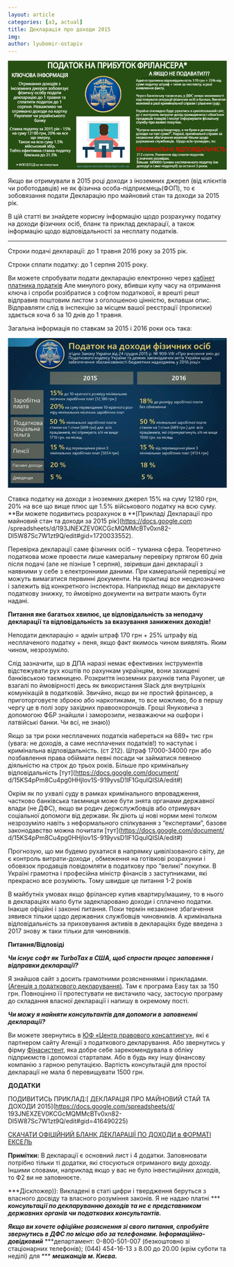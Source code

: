 ```yaml
---
layout: article
categories: [a3, actual]
title: Декларація про доходи 2015
img: 
author: lyubomir-ostapiv
---
```

![ ](/images/podnadox.jpg)

Якщо ви отримували в 2015 році доходи з іноземних джерел (від клієнтів чи роботодавців) не як фізична особа-підприємець(ФОП), 
то є зобовязання подати Декларацію про майновий стан та доходи за 2015 рік.

В цій статті ви знайдете корисну інформацію щодо розрахунку податку на доходи фізичних осіб, бланк та приклад декларації, 
а також інформацію щодо відповідальності за несплату податків.
____________________

Строки подачі декларації: до 1 травня 2016 року за 2015 рік.

Строки сплати податку: до 1 серпня 2015 року.

Ви можете спробувати подати декларацію електронно через [кабінет платника податків](http://kpp.minrd.gov.ua/Publish/PublishedApp.aspx)
Але минулого року,
вбивши купу часу на отримання ключа і спроби розібратися з софтом податкової, я врешті решт відправив 
поштовим листом з оголошеною цінністю, вклавши опис. Відправляти слід в інспекцію за місцем вашої реєстрації (прописки) 
здається хоча б за 10 днів до 1 травня.

Загальна інформація по ставкам за 2015 і 2016 роки ось така:

![ставки податку ПДФО](/images/podnadox2.jpg)


Ставка податку на доходи з іноземних джерел 15% на суму 12180 грн, 20% на все що вище плюс ще 1.5% військового податку
на всю суму. **Ви можете подивитись розрахунок в **[Прикладі Декларації про майновий стан та доходи за 2015 рік](https://docs.google.com
/spreadsheets/d/193JNEXZEV0KCGcMQMMcBTv0xn82-DI5W87Sc7W1zt9Q/edit#gid=1720033552).

Перевірка декларації саме фізичних осіб – туманна сфера. Теоретично податкова може провести лише камеральну перевірку 
пртягом 60 днів після подачі (але не пізніше 1 серпня),  звіривши дані декларації з наявними у себе з електронними даними.
При камеральній перевірці не можуть вимагатися первинні документи. На практиці все неоднозначно і залежить від конкретного 
інспектора. Наприклад якщо ви декларуєте податкову знижку, то ймовірно документи на витрати мають бути надані.

**Питання яке багатьох хвилює, це відповідальність за неподачу декларації та відповідальність за вказування занижених доходів!**

Неподати декларацію = адмін штраф 170 грн + 25% штрафу від несплаченого податку + пеня, якщо факт якимось чином виявлять.
Яким чином, незрозуміло.

Слід зазначити, що в ДПА наразі немає ефективних інструментів відстежувати рух коштів по рахункам українцям, вони захищені 
банківською таємницею. Розкриття іноземних рахунків типа Payoner, це взагалі по ймовірності десь як використання Slack для 
внутрішніх комунікацій в податковій. Звичйно, якщо ви не простий фрілансер, а приготорговуєте зброєю або наркотиками, то 
все можливо, бо в першу чергу це в полі зору західних правоохоронців.  Гроші Януковича з допомогою ФБР знайшли і заморозили, 
незважаючи на ошфори і латвійські банки. Чи всі, не знаю))

Якщо за три роки несплачених податків набереться на 689+ тис грн (увага: не доходів, а саме несплачених податків!) то наступає 
і кримінальна відповідальність. (ст 212).  Штраф 17000-34000 грн або позбавлення права обіймати певні посади чи займатися певною
діяльністю на строк до трьох років. Більше про кримінальну відповідальність [тут](https://docs.google.com/document/
d/15KS4pPm8Cu4pg0HHjIov1S-919yvsD1lF1GquIQlSlA/edit#)

Окрім як по ухвалі суду в рамках кримінального впровадження, частково банківська таємниця може бути знята органами державної влади
(не ДФС), якщо ви родич держслужбовців або отримувач соціальної допомоги від держави. Як діють ці нові норми мені толком незрозуміло
навіть з неформального спілкування з “експертами”, базове законодавство можна почитати [тут](https://docs.google.com/document/
d/15KS4pPm8Cu4pg0HHjIov1S-919yvsD1lF1GquIQlSlA/edit#)

Прогнозую, що ми будемо рухатися в напрямку цивілізованого світу, де є контроль витрати-доходи , обмеження на готівкові розрахунки 
і обовязок продавців повідомляти в податкову про “великі” покупки. В Україні грамотна і професійна міністр фінансів з заступниками,
які прекрасно все розуміють. Тому швидше це питання 1-2 років

В майбутніх умовах якщо фрілансер купив квартиру/машину, то в нього в деклараціях мало бути задекларовано доходи і сплачено податки.
Інакше офіційні і законні питання. Поки термін незаконне збагачення  зявився тільки щодо державних службовців чиновників.
А кримінальна відповідальність за приховування активів в деклараціях буде введена з 2017 знову ж таки тільки для чиновників.

**Питання/Відповіді**

***Чи існує софт як TurboTax в США, щоб спрости процес заповення і відправки декларації?***

Я знайшов сайт з досить грамотними розясненнями і прикладами.  [(Агенція з податкового декларування)](https://apd.com.ua/).
Там є  програма Easy tax за
150 грн. Повноцінно її протестувати не вистачило часу, застосую програму до складання власної декларації і напишу в окремому пості.

***Чи можу я найняти консультантів для допомоги в заповненні декларації?***

Ви можете звернутись в [ЮФ «Центр правового консалтингу»](http://www.cpk.ua/), які є партнером сайту Агенції з податкового декларування. Або звернутись у 
фірму [Фінасистент](http://finassistant.com.ua/uk/), яка добре себе зарекомендувала в обліку підприємств і допомозі стартапам. Або в будь яку іншу фінансову компанію з 
гарною репутацією. Вартість консультацій для простої декларації не мала б перевищувати 1500 грн.

**ДОДАТКИ**

ПОДИВИТИСЬ ПРИКЛАД:[ ДЕКЛАРАЦІЯ ПРО МАЙНОВИЙ СТАЙ ТА ДОХОДИ 2015](https://docs.google.com/spreadsheets/d/
193JNEXZEV0KCGcMQMMcBTv0xn82-DI5W87Sc7W1zt9Q/edit#gid=416490225)

[СКАЧАТИ ОФІЦІЙНИЙ БЛАНК ДЕКЛАРАЦІЇ ПО ДОХОДИ в ФОРМАТІ ЕКСЕЛЬ](https://www.dropbox.com/s/fue4xtkmb2bve8c/2016%20Deklaratsiya.rar?dl=0)

**Примітки:** В декларації є основний лист і 4 додатки. Заповнювати потрібно тільки ті додатки, які стосуються отриманого виду доходу.
Іншими словами, наприклад якщо у вас не було інвестиційних доходів, то Ф2 ви не заповнюєте.

***Діскложер)): Викладені в статі цифри і твердження беруться з власного досвіду та власного розуміння законів. Я не надаю платні ***
***консультації по декларуванню доходів та не є представником державних органів чи податкових консультантів.***

***Якщо ви хочете офіційне розяснення зі свого питання, спробуйте звернутись в ДФС по місцю або за телефонами. Інформаційно-довідковий*** 
***департамент: 0-800-501-007 (безкоштовно зі стаціонарних телефонів); (044) 454-16-13 з 8.00 до 20.00 (крім суботи та неділі) для ***
***мешканців м. Києва.*** 

